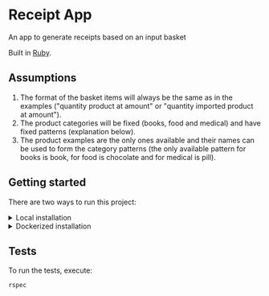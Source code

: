 # Receipt App

An app to generate receipts based on an input basket

Built in [Ruby](https://www.ruby-lang.org/).

## Assumptions

1. The format of the basket items will always be the same as in the examples ("quantity product at amount" or "quantity imported product at amount").
2. The product categories will be fixed (books, food and medical) and have fixed patterns (explanation below).
3. The product examples are the only ones available and their names can be used to form the category patterns (the only available pattern for books is book, for food is chocolate and for medical is pill).

## Getting started

There are two ways to run this project:

<details>
  <summary>Local installation</summary>

### Requirements

1. Install [ruby 3.4.3](https://gorails.com/setup/ubuntu/24.04#ruby).

#### Installation

1.  Clone the repo

    ```sh
    git clone git@github.com:thiagopnobre/receipt_app.git && cd receipt_app
    ```

2. Install the bundler

    ```sh
    gem install bundler
    ```

3. Install the dependencies

    ```sh
    bundle install
    ```

4. Run it

    ```sh
    ruby app.rb
    ```

</details>



<details>
  <summary>Dockerized installation</summary>

### Requirements

1. Install [docker](https://docs.docker.com/engine/install);
2. Install [docker-compose](https://docs.docker.com/compose/install/).

#### Installation

1.  Clone the repo

    ```sh
    git clone git@github.com:thiagopnobre/receipt_app.git && cd receipt_app
    ```

2. Run it

    ```sh
    docker-compose up
    ```

</details>



## Tests

To run the tests, execute:

  ```sh
  rspec
  ```
